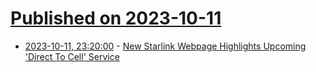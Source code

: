 # [Published on 2023-10-11](index.md)

* [2023-10-11, 23:20:00](https://tech.slashdot.org/story/23/10/11/2111236/new-starlink-webpage-highlights-upcoming-direct-to-cell-service?utm_source=rss1.0mainlinkanon&utm_medium=feed) - [New Starlink Webpage Highlights Upcoming 'Direct To Cell' Service](https://tech.slashdot.org/story/23/10/11/2111236/new-starlink-webpage-highlights-upcoming-direct-to-cell-service?utm_source=rss1.0mainlinkanon&utm_medium=feed)
